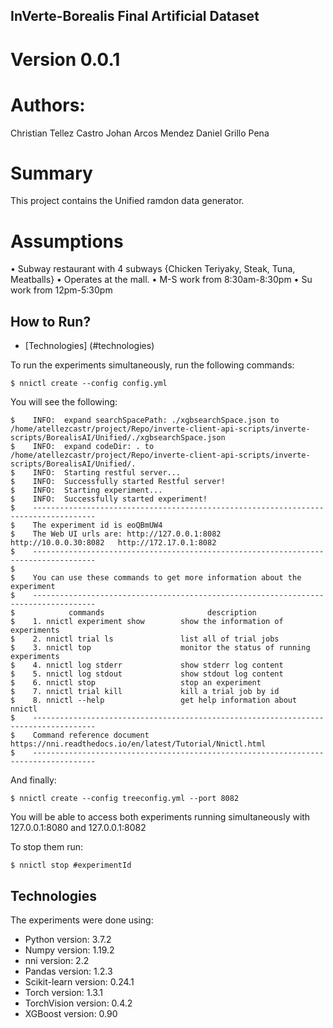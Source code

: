 ## InVerte-Borealis Final Artificial Dataset

# Version 0.0.1

# Authors:
Christian Tellez Castro
Johan Arcos Mendez
Daniel Grillo Pena

# Summary
This project contains the Unified ramdon data generator.

# Assumptions
• Subway restaurant with 4 subways {Chicken Teriyaky, Steak, Tuna, Meatballs} 
• Operates at the mall.
• M-S work from 8:30am-8:30pm
• Su work from 12pm-5:30pm

## How to Run?
* [Technologies] (#technologies)

To run the experiments simultaneously, run the following commands:
```
$ nnictl create --config config.yml
```
You will see the following:
```
$    INFO:  expand searchSpacePath: ./xgbsearchSpace.json to /home/atellezcastr/project/Repo/inverte-client-api-scripts/inverte-scripts/BorealisAI/Unified/./xgbsearchSpace.json 
$    INFO:  expand codeDir: . to /home/atellezcastr/project/Repo/inverte-client-api-scripts/inverte-scripts/BorealisAI/Unified/. 
$    INFO:  Starting restful server...
$    INFO:  Successfully started Restful server!
$    INFO:  Starting experiment...
$    INFO:  Successfully started experiment!
$    ------------------------------------------------------------------------------------
$    The experiment id is eoQBmUW4
$    The Web UI urls are: http://127.0.0.1:8082   http://10.0.0.30:8082   http://172.17.0.1:8082
$    ------------------------------------------------------------------------------------
$
$    You can use these commands to get more information about the experiment
$    ------------------------------------------------------------------------------------
$            commands                       description
$    1. nnictl experiment show        show the information of experiments
$    2. nnictl trial ls               list all of trial jobs
$    3. nnictl top                    monitor the status of running experiments
$    4. nnictl log stderr             show stderr log content
$    5. nnictl log stdout             show stdout log content
$    6. nnictl stop                   stop an experiment
$    7. nnictl trial kill             kill a trial job by id
$    8. nnictl --help                 get help information about nnictl
$    ------------------------------------------------------------------------------------
$    Command reference document https://nni.readthedocs.io/en/latest/Tutorial/Nnictl.html
$    ------------------------------------------------------------------------------------
```

And finally:
```
$ nnictl create --config treeconfig.yml --port 8082
```
You will be able to access both experiments running simultaneously with 127.0.0.1:8080 and 127.0.0.1:8082

To stop them run:
```
$ nnictl stop #experimentId
```

## Technologies
The experiments were done using:
*   Python version: 3.7.2
*   Numpy version: 1.19.2
*   nni version: 2.2
*   Pandas version: 1.2.3
*   Scikit-learn version: 0.24.1
*   Torch version: 1.3.1
*   TorchVision version: 0.4.2
*   XGBoost version: 0.90